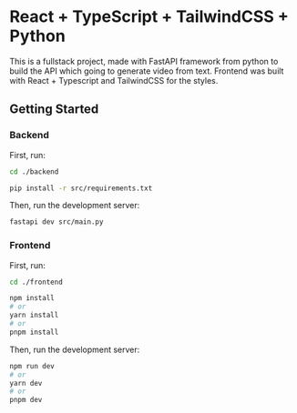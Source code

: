 # React + TypeScript + TailwindCSS + Python

This is a fullstack project, made with FastAPI framework from python to build the API which going to generate video from text. Frontend was built with React + Typescript and TailwindCSS for the styles.

## Getting Started

### Backend

First, run:

```bash
cd ./backend
```

```bash
pip install -r src/requirements.txt
```

Then, run the development server:

```bash
fastapi dev src/main.py
```

### Frontend

First, run:

```bash
cd ./frontend
```

```bash
npm install
# or
yarn install
# or
pnpm install
```

Then, run the development server:

```bash
npm run dev
# or
yarn dev
# or
pnpm dev
```
